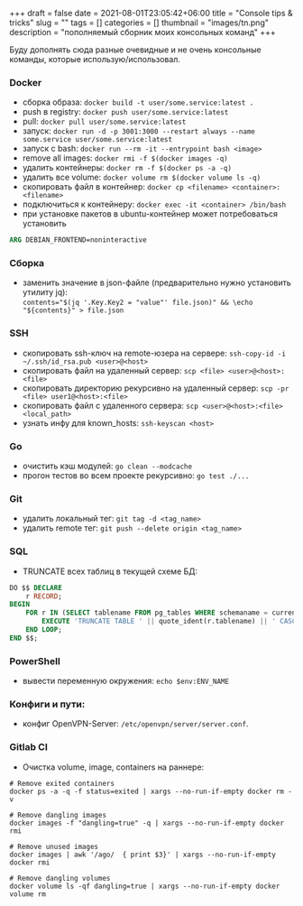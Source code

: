 +++ 
draft = false
date = 2021-08-01T23:05:42+06:00
title = "Console tips & tricks"
slug = "" 
tags = []
categories = []
thumbnail = "images/tn.png"
description = "пополняемый сборник моих консольных команд"
+++

Буду дополнять сюда разные очевидные и не очень консольные команды, которые использую/использовал.

### Docker
- сборка образа: `docker build -t user/some.service:latest .`  
- push в registry:  `docker push user/some.service:latest`  
- pull:  `docker pull user/some.service:latest`  
- запуск: `docker run -d -p 3001:3000 --restart always --name some.service user/some.service:latest`  
- запуск с bash: `docker run --rm -it --entrypoint bash <image>`  
- remove all images: `docker rmi -f $(docker images -q)`  
- удалить контейнеры:	`docker rm -f $(docker ps -a -q)`  
- удалить все volume:	`docker volume rm $(docker volume ls -q)`  
- скопировать файл в контейнер: `docker cp <filename> <container>:<filename>`  
- подключиться к контейнеру: `docker exec -it <container> /bin/bash`
- при установке пакетов в ubuntu-контейнер может потребоваться установить
```dockerfile
ARG DEBIAN_FRONTEND=noninteractive
```

### Сборка
- заменить значение в json-файле (предварительно нужно установить утилиту jq):  
`contents="$(jq '.Key.Key2 = "value"' file.json)" && \echo "${contents}" > file.json`

### SSH
- скопировать ssh-ключ на remote-юзера на сервере: `ssh-copy-id -i ~/.ssh/id_rsa.pub <user>@<host>`  
- скопировать файл на удаленный сервер: `scp <file> <user>@<host>:<file>`  
- скопировать директорию рекурсивно на удаленный сервер: `scp -pr <file> user1@<host>:<file>`  
- скопировать файл с удаленного сервера: `scp <user>@<host>:<file> <local_path>`  
- узнать инфу для known_hosts: `ssh-keyscan <host>`

### Go
- очистить кэш модулей: `go clean --modcache`  
- прогон тестов во всем проекте рекурсивно: `go test ./...`

### Git
- удалить локальный тег: `git tag -d <tag_name>`  
- удалить remote тег: `git push --delete origin <tag_name>`

### SQL
- TRUNCATE всех таблиц в текущей схеме БД:
```sql
DO $$ DECLARE
    r RECORD;
BEGIN
    FOR r IN (SELECT tablename FROM pg_tables WHERE schemaname = current_schema()) LOOP
        EXECUTE 'TRUNCATE TABLE ' || quote_ident(r.tablename) || ' CASCADE';
    END LOOP;
END $$;
```

### PowerShell
- вывести переменную окружения: `echo $env:ENV_NAME`

### Конфиги и пути:
- конфиг OpenVPN-Server: `/etc/openvpn/server/server.conf`. 

### Gitlab CI
- Очистка volume, image, containers на раннере:
```
# Remove exited containers
docker ps -a -q -f status=exited | xargs --no-run-if-empty docker rm -v

# Remove dangling images
docker images -f "dangling=true" -q | xargs --no-run-if-empty docker rmi

# Remove unused images
docker images | awk '/ago/  { print $3}' | xargs --no-run-if-empty docker rmi

# Remove dangling volumes
docker volume ls -qf dangling=true | xargs --no-run-if-empty docker volume rm
```
